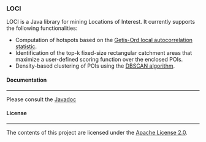 ### LOCI

LOCI is a Java library for mining Locations of Interest. It currently supports the following functionalities:

- Computation of hotspots based on the [Getis-Ord local autocorrelation statistic](http://pro.arcgis.com/en/pro-app/tool-reference/spatial-statistics/h-how-hot-spot-analysis-getis-ord-gi-spatial-stati.htm).
- Identification of the top-k fixed-size rectangular catchment areas that maximize a user-defined scoring function over the enclosed POIs.
- Density-based clustering of POIs using the [DBSCAN algorithm](https://en.wikipedia.org/wiki/DBSCAN).

#### Documentation
---
Please consult the [Javadoc](https://slipo-eu.github.io/loci/)

#### License
---
The contents of this project are licensed under the [Apache License 2.0](https://github.com/SLIPO-EU/loci/blob/master/LICENSE).